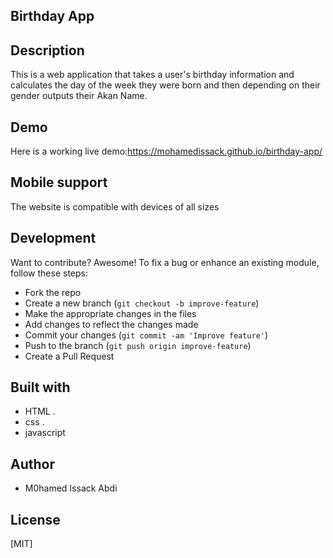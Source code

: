 ## Birthday App

## Description
This is  a web application that takes a user's birthday information and calculates the day of the week they were born and then depending on their gender outputs their Akan Name. 

## Demo
Here is a working live demo:https://mohamedissack.github.io/birthday-app/
## Mobile support
The  website is compatible with devices of all sizes 

## Development
Want to contribute? Awesome!
To fix a bug or enhance an existing module, follow these steps:
- Fork the repo
- Create a new branch (`git checkout -b improve-feature`)
- Make the appropriate changes in the files
- Add changes to reflect the changes made
- Commit your changes (`git commit -am 'Improve feature'`)
- Push to the branch (`git push origin improve-feature`)
- Create a Pull Request

## Built with
-  HTML .
-  css .
-  javascript

## Author
- M0hamed Issack Abdi

## License
[MIT]
